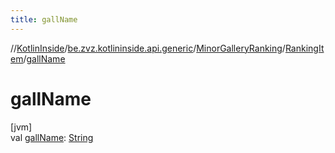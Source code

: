 ```yaml
---
title: gallName
---
```

//[KotlinInside](../../../../index.html)/[be.zvz.kotlininside.api.generic](../../index.html)/[MinorGalleryRanking](../index.html)/[RankingItem](index.html)/[gallName](gall-name.html)



# gallName



[jvm]\
val [gallName](gall-name.html): [String](https://kotlinlang.org/api/latest/jvm/stdlib/kotlin/-string/index.html)




